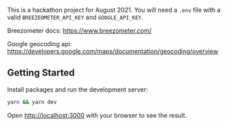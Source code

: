 This is a hackathon project for August 2021. You will need a `.env` file with a valid `BREEZEOMETER_API_KEY` and
`GOOGLE_API_KEY`.

Breezometer docs: https://www.breezometer.com/

Google geocoding api: https://developers.google.com/maps/documentation/geocoding/overview

## Getting Started

Install packages and run the development server:

```bash
yarn && yarn dev
```

Open [http://localhost:3000](http://localhost:3000) with your browser to see the result.

